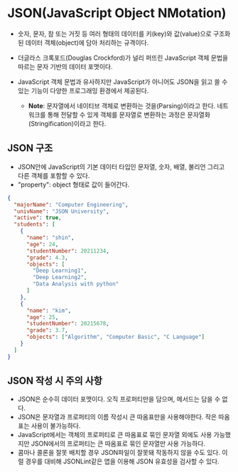 # JSON(JavaScript Object NMotation)

- 숫자, 문자, 참 또는 거짓 등 여러 형태의 데이터를 키(key)와 값(value)으로 구조화된 데이터 객체(object)에 담아 처리하는 규격이다.
- 더글라스 크록포드(Douglas Crockford)가 널리 퍼뜨린 JavaScript 객체 문법을 따르는 문자 기반의 데이터 포맷이다.
- JavaScript 객체 문법과 유사하지만 JavaScript가 아니어도 JSON을 읽고 쓸 수 있는 기능이 다양한 프로그래밍 환경에서 제공된다.

  - **Note**: 문자열에서 네이티브 객체로 변환하는 것을(Parsing)이라고 한다. 네트워크를 통해 전달할 수 있게 객체를 문자열로 변환하는 과정은 문자열화(Stringification)이라고 한다.

## JSON 구조

- JSON안에 JavaScript의 기본 데이터 타입인 문자열, 숫자, 배열, 불리언 그리고 다른 객체를 포함할 수 있다.
- "property": object 형태로 값이 들어간다.

```json
{
  "majorName": "Computer Engineering",
  "univName": "JSON University",
  "active": true,
  "students": [
    {
      "name": "shin",
      "age": 24,
      "studentNumber": 20211234,
      "grade": 4.3,
      "objects": [
        "Deep Learning1",
        "Deep Learning2",
        "Data Analysis with python"
      ]
    },
    {
      "name": "kim",
      "age": 25,
      "studentNumber": 20215678,
      "grade": 3.7,
      "objects": ["Algorithm", "Computer Basic", "C Language"]
    }
  ]
}
```

## JSON 작성 시 주의 사항

- JSON은 순수히 데이터 포맷이다. 오직 프로퍼티만을 담으며, 메서드는 담을 수 없다.
- JSON은 문자열과 프로퍼티의 이름 작성시 큰 따옴표만을 사용해야한다. 작은 따옴표는 사용이 불가능하다.
- JavaScript에서는 객체의 프로퍼티로 큰 따옴표로 묶인 문자열 외에도 사용 가능했지만 JSON에서의 프로퍼티는 큰 따옴표로 묶인 문자열만 사용 가능하다.
- 콤마나 콜론을 잘못 배치할 경우 JSON파일이 잘못돼 작동하지 않을 수도 있다. 이럴 경우를 대비해 JSONLint같은 앱을 이용해 JSON 유효성을 검사할 수 있다.
